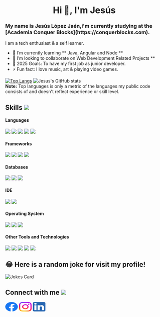 <h1 align="center">Hi 👋, I'm Jesús</h1>

<h3>My name is Jesús López Jaén,i'm  currently studying at the [Academia Conquer Blocks](https://conquerblocks.com).</h3> 
<p>I am a tech enthusiast & a self learner.</p>

- 🌱 I’m currently learning ** Java, Angular and Node **
- 👯 I’m looking to collaborate on Web Development Related Projects **
- 🥅 2025 Goals: To have my first job as junior developer.
- ⚡ Fun fact: I love music, art & playing video games.

[![Top Langs](https://github-readme-stats.vercel.app/api/top-langs/?username=jesuslj0&layout=donut-vertical&theme=github_dark)](https://github.com/jesuslj0)
![Jesus's GitHub stats](https://github-readme-stats.vercel.app/api?username=jesuslj0&show_icons=true&count_private=true&theme=github_dark&cache_seconds=3600)
</br>
<b>Note:</b> Top languages is only a metric of the languages my public code consists of and doesn't reflect experience or skill level.

## Skills <img src="https://media.giphy.com/media/iY8CRBdQXODJSCERIr/giphy.gif" width="30px">&nbsp; 

<h4> Languages </h4>
<span> 
  <img src="https://img.shields.io/badge/HTML5-E34F26?style=for-the-badge&logo=html5&logoColor=white">
  <img src="https://img.shields.io/badge/CSS3-1572B6?style=for-the-badge&logo=css3&logoColor=white">
  <img src="https://img.shields.io/badge/JavaScript-F7DF1E?style=for-the-badge&logo=javascript&logoColor=black">
  <img src="https://img.shields.io/badge/TypeScript-007ACC?style=for-the-badge&logo=typescript&logoColor=white">
  <img src="https://img.shields.io/badge/Python-14354C?style=for-the-badge&logo=python&logoColor=white">
</span>

<h4> Frameworks </h4>
<span>
  <img src="https://img.shields.io/badge/npm-CB3837?style=for-the-badge&logo=npm&logoColor=white">
  <img src="https://img.shields.io/badge/Node.js-339933?style=for-the-badge&logo=nodedotjs&logoColor=white">
  <img src="https://img.shields.io/badge/React-20232A?style=for-the-badge&logo=react&logoColor=61DAFB">
  <img src="https://img.shields.io/badge/Django-092E20?style=for-the-badge&logo=django&logoColor=white">
</span>

<h4> Databases </h4>
<span>
  <img src="https://img.shields.io/badge/MySQL-00000F?style=for-the-badge&logo=mysql&logoColor=white">
  <img src="https://img.shields.io/badge/SQLite-07405E?style=for-the-badge&logo=sqlite&logoColor=white">
  <img src="https://img.shields.io/badge/MongoDB-5DB93C?style=for-the-badge&logo=mongodb&logoColor=white">

</span>

<h4> IDE </h4>
<span>
<img src="https://img.shields.io/badge/Visual_Studio_Code-0078D4?style=for-the-badge&logo=visual%20studio%20code&logoColor=white">
<img src="https://img.shields.io/badge/IntelliJ_IDEA-E53111?style=for-the-badge&logo=intellijidea&logoColor=white">

<h4> Operating System </h4>
<span>
  <img src="https://img.shields.io/badge/Linux-FCC624?style=for-the-badge&logo=linux&logoColor=black">
  <img src="https://img.shields.io/badge/Ubuntu-E95420?style=for-the-badge&logo=ubuntu&logoColor=white">
  <img src="https://img.shields.io/badge/Windows-0078D6?style=for-the-badge&logo=windows&logoColor=white">
</span>

<h4> Other Tools and Technologies </h4>
<span>
  <img src="https://img.shields.io/badge/Git-F05032?style=for-the-badge&logo=git&logoColor=white">
  <img src="https://img.shields.io/badge/Sass-CC6699?style=for-the-badge&logo=sass&logoColor=white">
  <img src="https://img.shields.io/badge/json-5E5C5C?style=for-the-badge&logo=json&logoColor=white">
  <img src="https://img.shields.io/badge/AutoCAD-E20F0F?style=for-the-badge&logo=autocad&logoColor=white">
  <img src="https://img.shields.io/badge/3Ds_Max-0F49E2?style=for-the-badge&logo=3dmax&logoColor=white">
</span>
    
## 😂 Here is a random joke for visit my profile!
![Jokes Card](https://readme-jokes.vercel.app/api)

## Connect with me <img src="https://media.giphy.com/media/iY8CRBdQXODJSCERIr/giphy.gif" width="30px">
<a href="https://facebook.com" target="blank"><img align="center" src="src/img/facebook-icon.svg" alt="icon-facebook" height="30" width="40" /></a>
<a href="https://instagram.com" target="blank"><img align="center" src="src/img/instagram-icon.svg" alt="" height="30" width="40" /></a>
<a href="https://github.com/jesuslj0" target="blank"><img align="center" src="src/img/linkedin-icon.svg" alt="jesuslj0" height="30" width="40" /></a>
<br>
